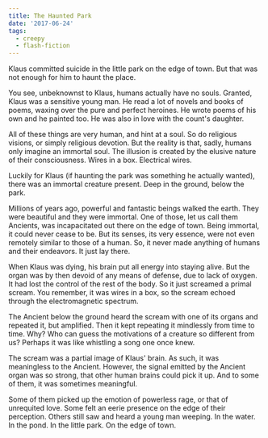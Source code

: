 ```yaml
---
title: The Haunted Park
date: '2017-06-24'
tags:
  - creepy
  - flash-fiction
---
```


Klaus committed suicide in the little park on the edge of town. But that was not
enough for him to haunt the place.

<!-- truncate -->

You see, unbeknownst to Klaus, humans actually have no souls. Granted, Klaus was
a sensitive young man. He read a lot of novels and books of poems, waxing over
the pure and perfect heroines. He wrote poems of his own and he painted too. He
was also in love with the count's daughter.

All of these things are very human, and hint at a soul. So do religious visions,
or simply religious devotion. But the reality is that, sadly, humans only
imagine an immortal soul. The illusion is created by the elusive nature of their
consciousness. Wires in a box. Electrical wires.

Luckily for Klaus (if haunting the park was something he actually wanted), there
was an immortal creature present. Deep in the ground, below the park.

Millions of years ago, powerful and fantastic beings walked the earth. They were
beautiful and they were immortal. One of those, let us call them Ancients, was
incapacitated out there on the edge of town. Being immortal, it could never
cease to be. But its senses, its very essence, were not even remotely similar to
those of a human. So, it never made anything of humans and their endeavors. It
just lay there.

When Klaus was dying, his brain put all energy into staying alive. But the organ
was by then devoid of any means of defense, due to lack of oxygen. It had lost
the control of the rest of the body. So it just screamed a primal scream. You
remember, it was wires in a box, so the scream echoed through the
electromagnetic spectrum.

The Ancient below the ground heard the scream with one of its organs and
repeated it, but amplified. Then it kept repeating it mindlessly from time to
time. Why? Who can guess the motivations of a creature so different from us?
Perhaps it was like whistling a song one once knew.

The scream was a partial image of Klaus' brain. As such, it was meaningless to
the Ancient. However, the signal emitted by the Ancient organ was so strong,
that other human brains could pick it up. And to some of them, it was sometimes
meaningful.

Some of them picked up the emotion of powerless rage, or that of unrequited
love. Some felt an eerie presence on the edge of their perception. Others still
saw and heard a young man weeping. In the water. In the pond. In the little
park. On the edge of town.
